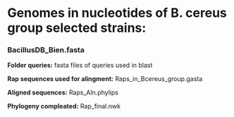 # **Genomes in nucleotides of B. cereus group selected strains:**
  ### BacillusDB_Bien.fasta

**Folder queries:** fasta files of queries used in blast 

**Rap sequences used for alingment:**
  Raps_in_Bcereus_group.gasta

**Aligned sequences:**
  Raps_Aln.phylips

**Phylogeny compleated:**
  Rap_final.nwk

